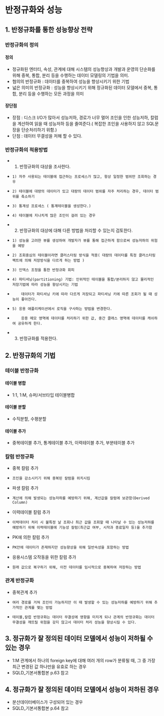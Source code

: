 # 반정규화와 성능
## 1. 반정규화를 통한 성능향상 전략
### 반정규화의 정의
#### 정의
- 정규화된 엔터티, 속성, 관계에 대해 시스템의 성능향상과 개발과 운영의 단순화를 위해 중복, 통합, 분리 등을 수행하는 데이터 모델링의 기법을 의미.
- 협의의 반정규화 : 데이터를 중복하여 성능을 향상시키기 위한 기법
- 넓은 의미의 반정규화 : 성능을 향상시키기 위해 정규화된 데이터 모델에서 중복, 통합, 분리 등을 수행하는 모든 과정을 의미
#### 장단점
- 장점 : 디스크 I/O가 많아서 성능저하, 경로가 너무 멀어 조인을 인한 성능저하, 칼럼을 계산하여 읽을 때 성능저하 등을 줄여준다.( 복잡한 조인을 사용하지 않고 SQL문장을 단순처리하기 위함.)
- 단점 : 데이터 무결성을 저해 할 수 있다.

### 반정규화의 적용방법

- 1. 반정규화의 대상을 조사한다.
-     1) 자주 사용되는 테이블에 접근하는 프로세스가 많고, 항상 일정한 범위만 조회하는 경우
-     2) 테이블에 대량의 데이터가 있고 대량의 데이터 범위를 자주 처리하는 경우, 데이터 범위를 축소하기
-     3) 통계성 프로세스 ( 통계테이블을 생성한다.)
-     4) 테이블에 지나치게 많은 조인이 걸려 있는 경우

- 2. 반정규화의 대상에 대해 다른 방법을 처리할 수 있는지 검토한다.
-     1) 성능을 고려한 뷰를 생성하여 개발자가 뷰를 통해 접근하게 함으로써 성능저하의 위험을 예방
-     2) 조회중심의 테이블이라면 클러스터링 방식을 적용( 대량의 데이터를 특정 클러스터링 팩트에 의해 저장방식을 다르게 하는 방법 )
-     3) 인덱스 조정을 통한 반정규화 회피
-     4) 파티셔닝(partitioning) 기법: 인위적인 테이블을 통합/분리하지 않고 물리적인 저장기법에 따라 성능을 향상시키는 기법
-         데이터가 파티셔닝 키에 따라 다르게 저장되고 파티셔닝 키에 따른 조회가 될 때 성능이 좋아진다. 
-     5) 응용 애플리케이션에서 로직을 구사하는 방법을 변경한다.
-         응용 메모 영역에 데이터를 처리하기 위한 값, 중간 클래스 영역에 데이터를 캐쉬하여 공유하게 한다.

- 3. 반정규화를 적용한다.

## 2. 반정규화의 기법
### 테이블 반정규화
#### 테이블 병합
- 1:1, 1:M, 슈퍼/서브타입 테이블병합
#### 테이블 분할
- 수직분할, 수평분할
#### 테이블 추가
- 중복테이블 추가, 통계테이블 추가, 이력테이블 추가, 부분테이블 추가

### 칼럼 반정규화
- 중복 칼럼 추가
-     조인을 감소시키기 위해 중복된 칼럼을 위치시킴
- 파생 칼럼 추가
-     계산에 의해 발생되는 성능저하를 예방하기 위해, 계산값을 칼럼에 보관함(Derived Column)
- 이력테이블 칼럼 추가
-     이력데이터 처리 시 불특정 날 조회나 최근 값을 조회할 때 나타날 수 있는 성능저하를 예방하기 위해 이력테이블에 기능성 칼럼(최근값 여부, 시작과 종료일자 등)을 추가함
- PK에 의한 칼럼 추가
-     PK안에 데이터가 존재하지만 성능향상을 위해 일반속성을 포함하는 방법
- 응용시스템 오작동을 위한 칼럼 추가
-     원래 값으로 복구하기 위해, 이전 데이터를 임시적으로 중복하여 저장하는 방법

### 관계 반정규화
- 중복관계 추가
-     여러 경로를 거쳐 조인이 가능하지만 이 때 발생할 수 있는 성능저하를 예방하기 위해 추가적인 관계를 맺는 방법
-     테이블,칼럽 반정규화는 데이터 무결성에 영향을 미치게 되나 관계의 반정규화는 데이터 무결성을 깨뜨릴 위험을 갖지 않고서 데이터 처리 성능을 향상시킬 수 있다. 

## 3. 정규화가 잘 정의된 데이터 모델에서 성능이 저하될 수 있는 경우
- 1:M 관계에서 하나의 foreign key에 대해 여러 개의 row가 분류될 때, 그 중 가장 최근 변경된 값 하나만을 유효로 하는 경우
- SQLD_기본서통합본 p.63 참고

## 4. 정규화가 잘 정의된 데이터 모델에서 성능이 저하된 경우
- 분산데이터베이스가 구성되어 있는 경우 
- SQLD_기본서통합본 p.64 참고
